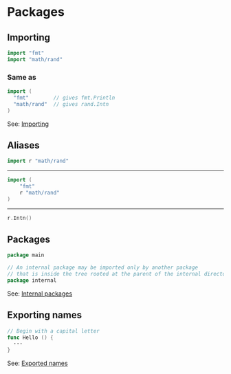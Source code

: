 # Packages

## Importing

```go
import "fmt"
import "math/rand"
```

### Same as

```go
import (
  "fmt"        // gives fmt.Println
  "math/rand"  // gives rand.Intn
)
```

See: [Importing](https://tour.go.dev/basics/1)

## Aliases

```go
import r "math/rand"
```

---

```go
import (
    "fmt"
    r "math/rand"
)
```

---

```go
r.Intn()
```

## Packages

```go
package main

// An internal package may be imported only by another package
// that is inside the tree rooted at the parent of the internal directory
package internal
```

See: [Internal packages](https://go.dev/doc/go1.4#internalpackages)

## Exporting names

```go
// Begin with a capital letter
func Hello () {
  ···
}
```

See: [Exported names](https://tour.go.dev/basics/3)
